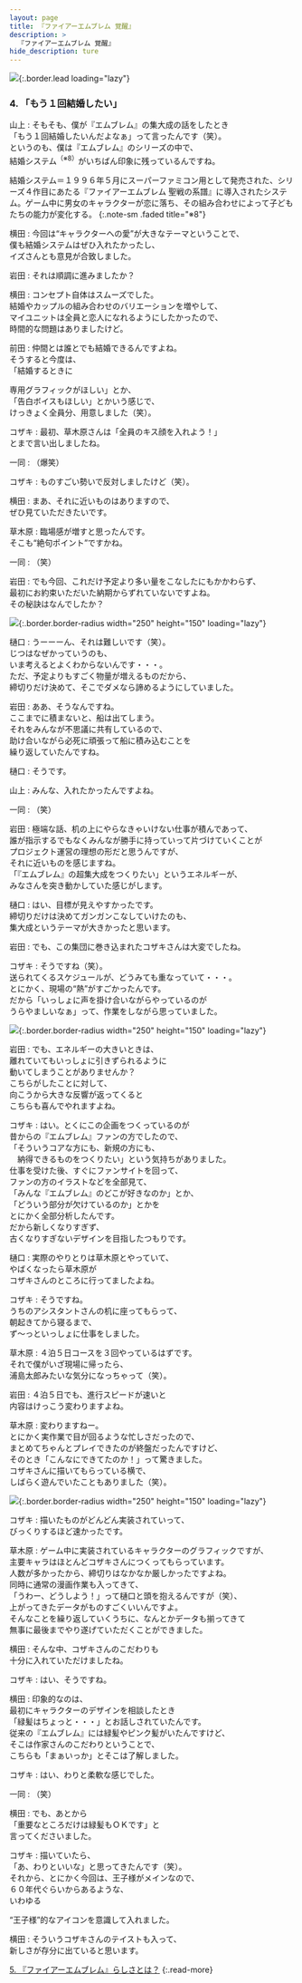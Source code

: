 ```yaml
---
layout: page
title: 『ファイアーエムブレム 覚醒』
description: >
  『ファイアーエムブレム 覚醒』
hide_description: ture
---
```


![](/others/interviews/jp/3ds/afej/vol1/img/mainvisual4.jpg){:.border.lead loading="lazy"}

### 4. 「もう１回結婚したい」

山上
: そもそも、僕が『エムブレム』の集大成の話をしたとき<br>「もう１回結婚したいんだよなぁ」って言ったんです（笑）。<br>というのも、僕は『エムブレム』のシリーズの中で、<br>結婚システム<sup>（※8）</sup>がいちばん印象に残っているんですね。

結婚システム＝１９９６年５月にスーパーファミコン用として発売された、シリーズ４作目にあたる『ファイアーエムブレム 聖戦の系譜』に導入されたシステム。ゲーム中に男女のキャラクターが恋に落ち、その組み合わせによって子どもたちの能力が変化する。
{:.note-sm .faded title="※8"}

横田
: 今回は“キャラクターへの愛”が大きなテーマということで、<br>僕も結婚システムはぜひ入れたかったし、<br>イズさんとも意見が合致しました。

岩田
: それは順調に進みましたか？

横田
: コンセプト自体はスムーズでした。<br>結婚やカップルの組み合わせのバリエーションを増やして、<br>マイユニットは全員と恋人になれるようにしたかったので、<br>時間的な問題はありましたけど。

前田
: 仲間とは誰とでも結婚できるんですよね。<br>そうすると今度は、<br>「結婚するときに

専用グラフィックがほしい」とか、<br>「告白ボイスもほしい」とかいう感じで、<br>けっきょく全員分、用意しました（笑）。

コザキ
: 最初、草木原さんは「全員のキス顔を入れよう！」<br>とまで言い出しましたね。

一同
: （爆笑）

コザキ
: ものすごい勢いで反対しましたけど（笑）。

横田
: まあ、それに近いものはありますので、<br>ぜひ見ていただきたいです。

草木原
: 臨場感が増すと思ったんです。<br>そこも“絶句ポイント”ですかね。

一同
: （笑）

岩田
: でも今回、これだけ予定より多い量をこなしたにもかかわらず、<br>最初にお約束いただいた納期からずれていないですよね。<br>その秘訣はなんでしたか？

![](/others/interviews/jp/3ds/afej/vol1/img/photo15.jpg){:.border.border-radius width="250" height="150"  loading="lazy"}

樋口
: うーーーん、それは難しいです（笑）。<br>じつはなぜかっていうのも、<br>いま考えるとよくわからないんです・・・。<br>ただ、予定よりもすごく物量が増えるものだから、<br>締切りだけ決めて、そこでダメなら諦めるようにしていました。

岩田
: ああ、そうなんですね。<br>ここまでに積まないと、船は出てしまう。<br>それをみんなが不思議に共有しているので、<br>助け合いながら必死に頑張って船に積み込むことを<br>繰り返していたんですね。

樋口
: そうです。

山上
: みんな、入れたかったんですよね。

一同
: （笑）

岩田
: 極端な話、机の上にやらなきゃいけない仕事が積んであって、<br>誰が指示するでもなくみんなが勝手に持っていって片づけていくことが<br>プロジェクト運営の理想の形だと思うんですが、<br>それに近いものを感じますね。<br>「『エムブレム』の超集大成をつくりたい」というエネルギーが、<br>みなさんを突き動かしていた感じがします。

樋口
: はい、目標が見えやすかったです。<br>締切りだけは決めてガンガンこなしていけたのも、<br>集大成というテーマが大きかったと思います。

岩田
: でも、この集団に巻き込まれたコザキさんは大変でしたね。

コザキ
: そうですね（笑）。<br>送られてくるスケジュールが、どうみても重なっていて・・・。<br>とにかく、現場の“熱”がすごかったんです。<br>だから「いっしょに声を掛け合いながらやっているのが<br>うらやましいなぁ」って、作業をしながら思っていました。

![](/others/interviews/jp/3ds/afej/vol1/img/photo16.jpg){:.border.border-radius width="250" height="150"  loading="lazy"}

岩田
: でも、エネルギーの大きいときは、<br>離れていてもいっしょに引きずられるように<br>動いてしまうことがありませんか？<br>こちらがしたことに対して、<br>向こうから大きな反響が返ってくると<br>こちらも喜んでやれますよね。

コザキ
: はい。とくにこの企画をつくっているのが<br>昔からの『エムブレム』ファンの方でしたので、<br>「そういうコアな方にも、新規の方にも、<br>　納得できるものをつくりたい」という気持ちがありました。<br>仕事を受けた後、すぐにファンサイトを回って、<br>ファンの方のイラストなどを全部見て、<br>「みんな『エムブレム』のどこが好きなのか」とか、<br>「どういう部分が欠けているのか」とかを<br>とにかく全部分析したんです。<br>だから新しくなりすぎず、<br>古くなりすぎないデザインを目指したつもりです。

樋口
: 実際のやりとりは草木原とやっていて、<br>やばくなったら草木原が<br>コザキさんのところに行ってましたよね。

コザキ
: そうですね。<br>うちのアシスタントさんの机に座ってもらって、<br>朝起きてから寝るまで、<br>ず～っといっしょに仕事をしました。

草木原
: ４泊５日コースを３回やっているはずです。<br>それで僕がいざ現場に帰ったら、<br>浦島太郎みたいな気分になっちゃって（笑）。

岩田
: ４泊５日でも、進行スピードが速いと<br>内容はけっこう変わりますよね。

草木原
: 変わりますねー。<br>とにかく実作業で目が回るような忙しさだったので、<br>まとめてちゃんとプレイできたのが終盤だったんですけど、<br>そのとき「こんなにできてたのか！」って驚きました。<br>コザキさんに描いてもらっている横で、<br>しばらく遊んでいたこともありました（笑）。

![](/others/interviews/jp/3ds/afej/vol1/img/photo17.jpg){:.border.border-radius width="250" height="150"  loading="lazy"}

コザキ
: 描いたものがどんどん実装されていって、<br>びっくりするほど速かったです。

草木原
: ゲーム中に実装されているキャラクターのグラフィックですが、<br>主要キャラはほとんどコザキさんにつくってもらっています。<br>人数が多かったから、締切りはなかなか厳しかったですよね。<br>同時に通常の漫画作業も入ってきて、<br>「うわー、どうしよう！」って樋口と頭を抱えるんですが（笑）、<br>上がってきたデータがものすごくいいんですよ。<br>そんなことを繰り返していくうちに、なんとかデータも揃ってきて<br>無事に最後までやり遂げていただくことができました。

横田
: そんな中、コザキさんのこだわりも<br>十分に入れていただけましたね。

コザキ
: はい、そうですね。

横田
: 印象的なのは、<br>最初にキャラクターのデザインを相談したとき<br>「緑髪はちょっと・・・」とお話しされていたんです。<br>従来の『エムブレム』には緑髪やピンク髪がいたんですけど、<br>そこは作家さんのこだわりということで、<br>こちらも「まぁいっか」とそこは了解しました。

コザキ
: はい、わりと柔軟な感じでした。

一同
: （笑）

横田
: でも、あとから<br>「重要なところだけは緑髪もＯＫです」と<br>言ってくださいました。

コザキ
: 描いていたら、<br>「あ、わりといいな」と思ってきたんです（笑）。<br>それから、とにかく今回は、王子様がメインなので、<br>６０年代ぐらいからあるような、<br>いわゆる

“王子様”的なアイコンを意識して入れました。

横田
: そういうコザキさんのテイストも入って、<br>新しさが存分に出ていると思います。

[5. 『ファイアーエムブレム』らしさとは？](5.md)
{:.read-more}
